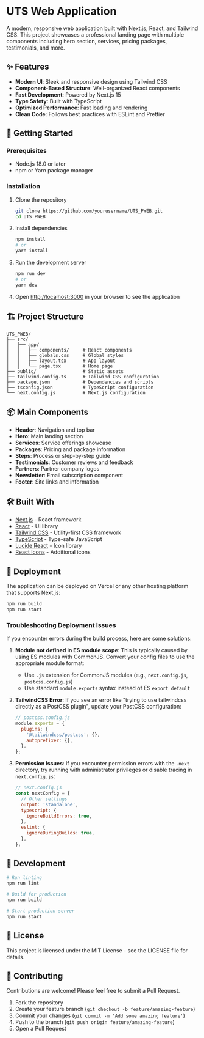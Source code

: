 # UTS Web Application

A modern, responsive web application built with Next.js, React, and Tailwind CSS. This project showcases a professional landing page with multiple components including hero section, services, pricing packages, testimonials, and more.

## ✨ Features

- **Modern UI**: Sleek and responsive design using Tailwind CSS
- **Component-Based Structure**: Well-organized React components 
- **Fast Development**: Powered by Next.js 15
- **Type Safety**: Built with TypeScript
- **Optimized Performance**: Fast loading and rendering
- **Clean Code**: Follows best practices with ESLint and Prettier

## 🚀 Getting Started

### Prerequisites

- Node.js 18.0 or later
- npm or Yarn package manager

### Installation

1. Clone the repository
   ```bash
   git clone https://github.com/yourusername/UTS_PWEB.git
   cd UTS_PWEB
   ```

2. Install dependencies
   ```bash
   npm install
   # or
   yarn install
   ```

3. Run the development server
   ```bash
   npm run dev
   # or
   yarn dev
   ```

4. Open [http://localhost:3000](http://localhost:3000) in your browser to see the application

## 🏗️ Project Structure

```
UTS_PWEB/
├── src/
│   ├── app/
│   │   ├── components/     # React components
│   │   ├── globals.css     # Global styles
│   │   ├── layout.tsx      # App layout
│   │   └── page.tsx        # Home page
├── public/                 # Static assets
├── tailwind.config.ts      # Tailwind CSS configuration
├── package.json            # Dependencies and scripts
├── tsconfig.json           # TypeScript configuration
└── next.config.js          # Next.js configuration
```

## 📦 Main Components

- **Header**: Navigation and top bar
- **Hero**: Main landing section
- **Services**: Service offerings showcase
- **Packages**: Pricing and package information
- **Steps**: Process or step-by-step guide
- **Testimonials**: Customer reviews and feedback
- **Partners**: Partner company logos
- **Newsletter**: Email subscription component
- **Footer**: Site links and information

## 🛠️ Built With

- [Next.js](https://nextjs.org/) - React framework
- [React](https://react.dev/) - UI library
- [Tailwind CSS](https://tailwindcss.com/) - Utility-first CSS framework
- [TypeScript](https://www.typescriptlang.org/) - Type-safe JavaScript
- [Lucide React](https://lucide.dev/guide/packages/lucide-react) - Icon library
- [React Icons](https://react-icons.github.io/react-icons/) - Additional icons

## 🚢 Deployment

The application can be deployed on Vercel or any other hosting platform that supports Next.js:

```bash
npm run build
npm run start
```

### Troubleshooting Deployment Issues

If you encounter errors during the build process, here are some solutions:

1. **Module not defined in ES module scope**: This is typically caused by using ES modules with CommonJS. Convert your config files to use the appropriate module format:
   - Use `.js` extension for CommonJS modules (e.g., `next.config.js`, `postcss.config.js`)
   - Use standard `module.exports` syntax instead of ES `export default`

2. **TailwindCSS Error**: If you see an error like "trying to use tailwindcss directly as a PostCSS plugin", update your PostCSS configuration:
   ```js
   // postcss.config.js
   module.exports = {
     plugins: {
       '@tailwindcss/postcss': {},
       autoprefixer: {},
     },
   };
   ```

3. **Permission Issues**: If you encounter permission errors with the `.next` directory, try running with administrator privileges or disable tracing in `next.config.js`:
   ```js
   // next.config.js
   const nextConfig = {
     // Other settings
     output: 'standalone',
     typescript: {
       ignoreBuildErrors: true,
     },
     eslint: {
       ignoreDuringBuilds: true,
     },
   };
   ```

## 🧪 Development

```bash
# Run linting
npm run lint

# Build for production
npm run build

# Start production server
npm run start
```

## 📄 License

This project is licensed under the MIT License - see the LICENSE file for details.

## 👥 Contributing

Contributions are welcome! Please feel free to submit a Pull Request.

1. Fork the repository
2. Create your feature branch (`git checkout -b feature/amazing-feature`)
3. Commit your changes (`git commit -m 'Add some amazing feature'`)
4. Push to the branch (`git push origin feature/amazing-feature`)
5. Open a Pull Request
